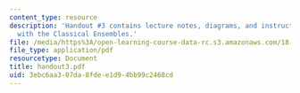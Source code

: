 ```yaml
---
content_type: resource
description: 'Handout #3 contains lecture notes, diagrams, and instructions for Experiments
  with the Classical Ensembles.'
file: /media/https%3A/open-learning-course-data-rc.s3.amazonaws.com/18-338j-infinite-random-matrix-theory-fall-2004/3ebc6aa307da8fdee1d94bb99c2468cd_handout3.pdf
file_type: application/pdf
resourcetype: Document
title: handout3.pdf
uid: 3ebc6aa3-07da-8fde-e1d9-4bb99c2468cd
---
```

